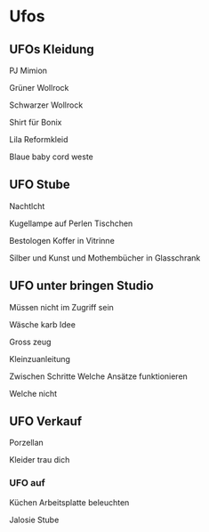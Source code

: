 # Ufos

## UFOs Kleidung

PJ Mimion

Grüner Wollrock

Schwarzer Wollrock

Shirt für Bonix

Lila Reformkleid

Blaue baby cord weste

## UFO Stube

Nachtlcht

Kugellampe auf Perlen Tischchen

Bestologen Koffer in Vitrinne

Silber und Kunst und Mothembücher in Glasschrank

## UFO unter bringen Studio

Müssen nicht im Zugriff sein

Wäsche karb Idee

Gross zeug 

Kleinzuanleitung

Zwischen Schritte
Welche Ansätze funktionieren

Welche nicht

## UFO Verkauf
Porzellan

Kleider trau dich

### UFO auf

Küchen Arbeitsplatte beleuchten

Jalosie Stube



